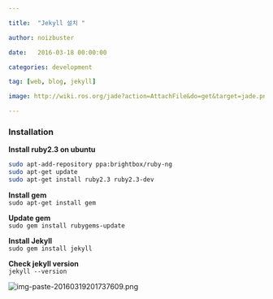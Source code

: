 ```yaml
---

title:  "Jekyll 설치 "

author: noizbuster

date:   2016-03-18 00:00:00

categories: development

tag: [web, blog, jekyll]

image: http://wiki.ros.org/jade?action=AttachFile&do=get&target=jade.png

---
```


### Installation

__Install ruby2.3 on ubuntu__  

```bash
sudo apt-add-repository ppa:brightbox/ruby-ng
sudo apt-get update
sudo apt-get install ruby2.3 ruby2.3-dev
```


__Install gem__  
`sudo apt-get install gem`

__Update gem__  
`sudo gem install rubygems-update`

__Install Jekyll__  
`sudo gem install jekyll`

__Check jekyll version__  
`jekyll --version`

![img-paste-20160319201737609.png](img-paste-20160319201737609.png)
